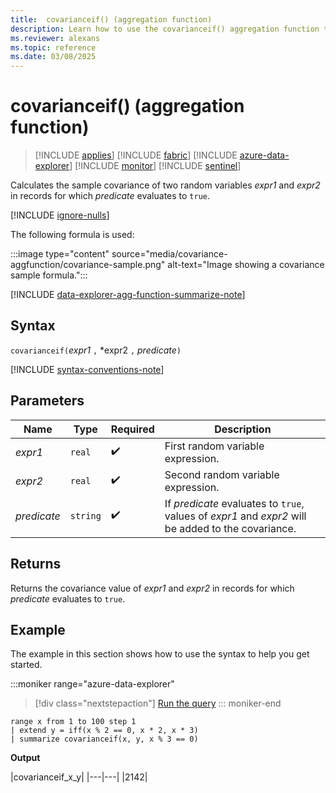 ```yaml
---
title:  covarianceif() (aggregation function)
description: Learn how to use the covarianceif() aggregation function to calculate the sample covariance in an expression where the predicate evaluates to true.
ms.reviewer: alexans
ms.topic: reference
ms.date: 03/08/2025
---
```

# covarianceif() (aggregation function)

> [!INCLUDE [applies](../includes/applies-to-version/applies.md)] [!INCLUDE [fabric](../includes/applies-to-version/fabric.md)] [!INCLUDE [azure-data-explorer](../includes/applies-to-version/azure-data-explorer.md)] [!INCLUDE [monitor](../includes/applies-to-version/monitor.md)] [!INCLUDE [sentinel](../includes/applies-to-version/sentinel.md)]

Calculates the sample covariance of two random variables *expr1* and *expr2* in records for which *predicate* evaluates to `true`.

[!INCLUDE [ignore-nulls](../includes/ignore-nulls.md)]

The following formula is used:

:::image type="content" source="media/covariance-aggfunction/covariance-sample.png" alt-text="Image showing a covariance sample formula.":::

[!INCLUDE [data-explorer-agg-function-summarize-note](../includes/agg-function-summarize-note.md)]

## Syntax

`covarianceif(`*expr1* `,` *expr2 `,` *predicate*`)`

[!INCLUDE [syntax-conventions-note](../includes/syntax-conventions-note.md)]

## Parameters

| Name | Type | Required | Description |
|--|--|--|--|
|*expr1* | `real` |  :heavy_check_mark: | First random variable expression.|
|*expr2* | `real` |  :heavy_check_mark: | Second random variable expression.|
|*predicate*| `string` |  :heavy_check_mark: | If *predicate* evaluates to `true`, values of *expr1* and *expr2* will be added to the covariance.|

## Returns

Returns the covariance value of *expr1* and *expr2* in records for which *predicate* evaluates to `true`.

## Example

The example in this section shows how to use the syntax to help you get started.

:::moniker range="azure-data-explorer"
> [!div class="nextstepaction"]
> <a href="https://dataexplorer.azure.com/clusters/help/databases/Samples?query=H4sIAAAAAAAAAyXLsQ6DIBhF4d2nOIuJNg6gMw9D9McwAA3SBk0fvtRO9w7nyzbuQsXlFNCUhFaKo8gT3X2QWiRunBi8c0OlZ8YY1NTMg%2Fk%2Fy9jS4xWCzf4S1vRux8ZVfCMT56%2FqWW44fgFVekM5cgAAAA==" target="_blank">Run the query</a>
::: moniker-end

```kusto
range x from 1 to 100 step 1
| extend y = iff(x % 2 == 0, x * 2, x * 3)
| summarize covarianceif(x, y, x % 3 == 0)
```

**Output**

|covarianceif_x_y|
|---|---|
|2142|
